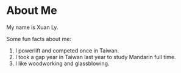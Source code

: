 # About Me

My name is Xuan Ly.

Some fun facts about me:

1. I powerlift and competed once in Taiwan.
2. I took a gap year in Taiwan last year to study Mandarin full time.
3. I like woodworking and glassblowing.
